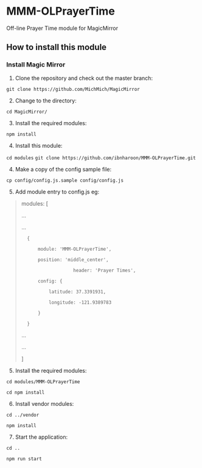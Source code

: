 # MMM-OLPrayerTime
Off-line Prayer Time module for MagicMirror

## How to install this module
### Install Magic Mirror
1. Clone the repository and check out the master branch: 

`git clone https://github.com/MichMich/MagicMirror`
  
2. Change to the directory:

`cd MagicMirror/`
   
3. Install the required modules:

`npm install`

4. Install this module:

`cd modules`
`git clone https://github.com/ibnharoon/MMM-OLPrayerTime.git`

4. Make a copy of the config sample file:

`cp config/config.js.sample config/config.js`

5. Add module entry to config.js eg:

> modules: [
>
>   ... 
>   
>   ... 
>  
> 		{
>
>			module: 'MMM-OLPrayerTime',
>
>			position: 'middle_center',
>
>                        header: 'Prayer Times',
>                        
>			config: {
>			
>				latitude: 37.3391931,
>				
>				longitude: -121.9389783
>				
>			}
>			
>		}
>		
> ...
> 
> ...
> 
> ]

5. Install the required modules:

`cd modules/MMM-OLPrayerTime`

`cd npm install`

6. Install vendor modules:

`cd ../vendor`

`npm install`

7. Start the application:

`cd ..`

`npm run start`
